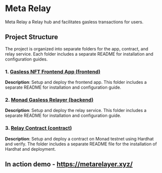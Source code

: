 
# Meta Relay

Meta Relay a Relay hub and facilitates gasless transactions for users.

## Project Structure

The project is organized into separate folders for the app, contract, and relay service. Each folder includes a separate README for installation and configuration guides.

### 1. [Gasless NFT Frontend App (**frontend**)](https://github.com/MetaRelayer/master/tree/main/frontend)
**Description**: Setup and deploy the frontend app. This folder includes a separate README for installation and configuration guide.

### 2. [Monad Gasless Relayer (**backend**)](https://github.com/MetaRelayer/master/tree/main/backend)
**Description**: Setup and deploy the relay service. This folder includes a separate README for installation and configuration guide.

### 3. [Relay Contract (**contract**)](https://github.com/MetaRelayer/master/tree/main/contract)
**Description**: Setup and deploy a contract on Monad testnet using Hardhat and verify. The folder includes a separate README file for the installation of Hardhat and deployment.

## In action demo - https://metarelayer.xyz/
